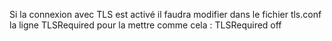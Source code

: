 Si la connexion avec TLS est activé il faudra modifier dans le fichier tls.conf la ligne TLSRequired pour la mettre comme cela :
TLSRequired off

